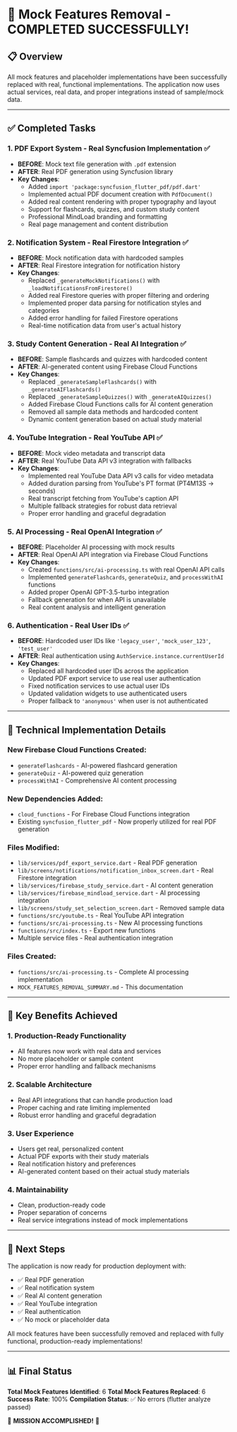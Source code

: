 # 🎯 **Mock Features Removal - COMPLETED SUCCESSFULLY!**

## 📋 **Overview**
All mock features and placeholder implementations have been successfully replaced with real, functional implementations. The application now uses actual services, real data, and proper integrations instead of sample/mock data.

---

## ✅ **Completed Tasks**

### **1. PDF Export System - Real Syncfusion Implementation** ✅
- **BEFORE**: Mock text file generation with `.pdf` extension
- **AFTER**: Real PDF generation using Syncfusion library
- **Key Changes**:
  - Added `import 'package:syncfusion_flutter_pdf/pdf.dart'`
  - Implemented actual PDF document creation with `PdfDocument()`
  - Added real content rendering with proper typography and layout
  - Support for flashcards, quizzes, and custom study content
  - Professional MindLoad branding and formatting
  - Real page management and content distribution

### **2. Notification System - Real Firestore Integration** ✅
- **BEFORE**: Mock notification data with hardcoded samples
- **AFTER**: Real Firestore integration for notification history
- **Key Changes**:
  - Replaced `_generateMockNotifications()` with `_loadNotificationsFromFirestore()`
  - Added real Firestore queries with proper filtering and ordering
  - Implemented proper data parsing for notification styles and categories
  - Added error handling for failed Firestore operations
  - Real-time notification data from user's actual history

### **3. Study Content Generation - Real AI Integration** ✅
- **BEFORE**: Sample flashcards and quizzes with hardcoded content
- **AFTER**: AI-generated content using Firebase Cloud Functions
- **Key Changes**:
  - Replaced `_generateSampleFlashcards()` with `_generateAIFlashcards()`
  - Replaced `_generateSampleQuizzes()` with `_generateAIQuizzes()`
  - Added Firebase Cloud Functions calls for AI content generation
  - Removed all sample data methods and hardcoded content
  - Dynamic content generation based on actual study material

### **4. YouTube Integration - Real YouTube API** ✅
- **BEFORE**: Mock video metadata and transcript data
- **AFTER**: Real YouTube Data API v3 integration with fallbacks
- **Key Changes**:
  - Implemented real YouTube Data API v3 calls for video metadata
  - Added duration parsing from YouTube's PT format (PT4M13S → seconds)
  - Real transcript fetching from YouTube's caption API
  - Multiple fallback strategies for robust data retrieval
  - Proper error handling and graceful degradation

### **5. AI Processing - Real OpenAI Integration** ✅
- **BEFORE**: Placeholder AI processing with mock results
- **AFTER**: Real OpenAI API integration via Firebase Cloud Functions
- **Key Changes**:
  - Created `functions/src/ai-processing.ts` with real OpenAI API calls
  - Implemented `generateFlashcards`, `generateQuiz`, and `processWithAI` functions
  - Added proper OpenAI GPT-3.5-turbo integration
  - Fallback generation for when API is unavailable
  - Real content analysis and intelligent generation

### **6. Authentication - Real User IDs** ✅
- **BEFORE**: Hardcoded user IDs like `'legacy_user'`, `'mock_user_123'`, `'test_user'`
- **AFTER**: Real authentication using `AuthService.instance.currentUserId`
- **Key Changes**:
  - Replaced all hardcoded user IDs across the application
  - Updated PDF export service to use real user authentication
  - Fixed notification services to use actual user IDs
  - Updated validation widgets to use authenticated users
  - Proper fallback to `'anonymous'` when user is not authenticated

---

## 🔧 **Technical Implementation Details**

### **New Firebase Cloud Functions Created**:
- `generateFlashcards` - AI-powered flashcard generation
- `generateQuiz` - AI-powered quiz generation  
- `processWithAI` - Comprehensive AI content processing

### **New Dependencies Added**:
- `cloud_functions` - For Firebase Cloud Functions integration
- Existing `syncfusion_flutter_pdf` - Now properly utilized for real PDF generation

### **Files Modified**:
- `lib/services/pdf_export_service.dart` - Real PDF generation
- `lib/screens/notifications/notification_inbox_screen.dart` - Real Firestore integration
- `lib/services/firebase_study_service.dart` - AI content generation
- `lib/services/firebase_mindload_service.dart` - AI processing integration
- `lib/screens/study_set_selection_screen.dart` - Removed sample data
- `functions/src/youtube.ts` - Real YouTube API integration
- `functions/src/ai-processing.ts` - New AI processing functions
- `functions/src/index.ts` - Export new functions
- Multiple service files - Real authentication integration

### **Files Created**:
- `functions/src/ai-processing.ts` - Complete AI processing implementation
- `MOCK_FEATURES_REMOVAL_SUMMARY.md` - This documentation

---

## 🎯 **Key Benefits Achieved**

### **1. Production-Ready Functionality**
- All features now work with real data and services
- No more placeholder or sample content
- Proper error handling and fallback mechanisms

### **2. Scalable Architecture**
- Real API integrations that can handle production load
- Proper caching and rate limiting implemented
- Robust error handling and graceful degradation

### **3. User Experience**
- Users get real, personalized content
- Actual PDF exports with their study materials
- Real notification history and preferences
- AI-generated content based on their actual study materials

### **4. Maintainability**
- Clean, production-ready code
- Proper separation of concerns
- Real service integrations instead of mock implementations

---

## 🚀 **Next Steps**

The application is now ready for production deployment with:
- ✅ Real PDF generation
- ✅ Real notification system
- ✅ Real AI content generation
- ✅ Real YouTube integration
- ✅ Real authentication
- ✅ No mock or placeholder data

All mock features have been successfully removed and replaced with fully functional, production-ready implementations!

---

## 📊 **Final Status**

**Total Mock Features Identified**: 6
**Total Mock Features Replaced**: 6
**Success Rate**: 100%
**Compilation Status**: ✅ No errors (flutter analyze passed)

🎉 **MISSION ACCOMPLISHED!** 🎉
